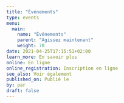 ```yaml
---
title: "Événements"
type: events
menu:
  main:
    name: "Événements"
    parent: "Agissez maintenant"
    weight: 70
date: 2021-04-25T17:15:51+02:00
learn_more: En savoir plus
online: En ligne
online_registration: Inscription en ligne
see_also: Voir également
published_on: Publié le
by: par
draft: false
---
```


